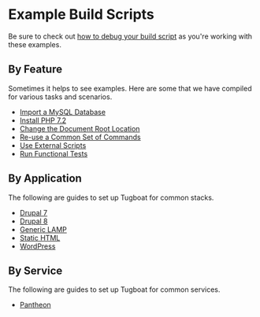 # Example Build Scripts

Be sure to check out
[how to debug your build script](../../troubleshooting/build-script-debug/index.md)
as you're working with these examples.

## By Feature

Sometimes it helps to see examples. Here are some that we have compiled for
various tasks and scenarios.

* [Import a MySQL Database](features/import-mysql-database/index.md)
* [Install PHP 7.2](features/install-php72/index.md)
* [Change the Document Root Location](features/change-docroot/index.md)
* [Re-use a Common Set of Commands](features/reuse-commands/index.md)
* [Use External Scripts](features/external-scripts/index.md)
* [Run Functional Tests](features/functional-tests/index.md)

## By Application

The following are guides to set up Tugboat for common stacks.

* [Drupal 7](applications/drupal7/index.md)
* [Drupal 8](applications/drupal8/index.md)
* [Generic LAMP](applications/generic-lamp/index.md)
* [Static HTML](applications/static-html/index.md)
* [WordPress](applications/wordpress/index.md)

## By Service

The following are guides to set up Tugboat for common services.

* [Pantheon](services/pantheon/index.md)
